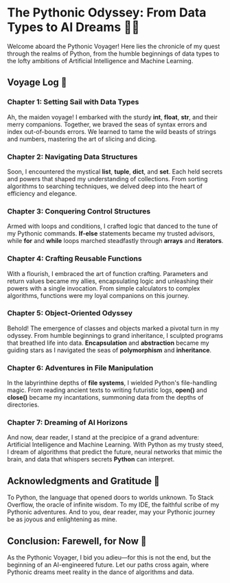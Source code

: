 # The Pythonic Odyssey: From Data Types to AI Dreams 🐍🚀
Welcome aboard the Pythonic Voyager! Here lies the chronicle of my quest through the realms of Python, from the humble beginnings of data types to the lofty ambitions of Artificial Intelligence and Machine Learning.


## Voyage Log 📜

### Chapter 1: Setting Sail with Data Types
Ah, the maiden voyage! I embarked with the sturdy **int**, **float**, **str**, and their merry companions. Together, we braved the seas of syntax errors and index out-of-bounds errors. We learned to tame the wild beasts of strings and numbers, mastering the art of slicing and dicing.

### Chapter 2: Navigating Data Structures
Soon, I encountered the mystical **list**, **tuple**, **dict**, and **set**. Each held secrets and powers that shaped my understanding of collections. From sorting algorithms to searching techniques, we delved deep into the heart of efficiency and elegance.

### Chapter 3: Conquering Control Structures
Armed with loops and conditions, I crafted logic that danced to the tune of my Pythonic commands. **If-else** statements became my trusted advisors, while **for** and **while** loops marched steadfastly through **arrays** and **iterators**.

### Chapter 4: Crafting Reusable Functions
With a flourish, I embraced the art of function crafting. Parameters and return values became my allies, encapsulating logic and unleashing their powers with a single invocation. From simple calculators to complex algorithms, functions were my loyal companions on this journey.

### Chapter 5: Object-Oriented Odyssey
Behold! The emergence of classes and objects marked a pivotal turn in my odyssey. From humble beginnings to grand inheritance, I sculpted programs that breathed life into data. **Encapsulation** and **abstraction** became my guiding stars as I navigated the seas of **polymorphism** and **inheritance**.

### Chapter 6: Adventures in File Manipulation
In the labyrinthine depths of **file systems**, I wielded Python's file-handling magic. From reading ancient texts to writing futuristic logs, **open()** and **close()** became my incantations, summoning data from the depths of directories.

### Chapter 7: Dreaming of AI Horizons
And now, dear reader, I stand at the precipice of a grand adventure: Artificial Intelligence and Machine Learning. With Python as my trusty steed, I dream of algorithms that predict the future, neural networks that mimic the brain, and data that whispers secrets **Python** can interpret.

## Acknowledgments and Gratitude 🙏
To Python, the language that opened doors to worlds unknown. To Stack Overflow, the oracle of infinite wisdom. To my IDE, the faithful scribe of my Pythonic adventures. And to you, dear reader, may your Pythonic journey be as joyous and enlightening as mine.

## Conclusion: Farewell, for Now 🌟
As the Pythonic Voyager, I bid you adieu—for this is not the end, but the beginning of an AI-engineered future. Let our paths cross again, where Pythonic dreams meet reality in the dance of algorithms and data.
